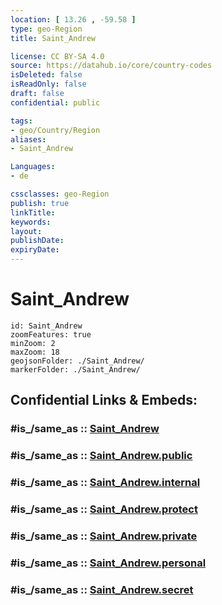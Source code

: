 ```yaml
---
location: [ 13.26 , -59.58 ] 
type: geo-Region
title: Saint_Andrew

license: CC BY-SA 4.0
source: https://datahub.io/core/country-codes
isDeleted: false
isReadOnly: false
draft: false
confidential: public

tags:
- geo/Country/Region
aliases:
- Saint_Andrew

Languages:
- de

cssclasses: geo-Region
publish: true
linkTitle: 
keywords: 
layout: 
publishDate: 
expiryDate: 
---
```


# Saint_Andrew

```leaflet
id: Saint_Andrew
zoomFeatures: true 
minZoom: 2 
maxZoom: 18
geojsonFolder: ./Saint_Andrew/
markerFolder: ./Saint_Andrew/
```


## Confidential Links & Embeds: 

### #is_/same_as :: [Saint_Andrew](/_Standards/Earth/Continent/America~Caribbean/Barbados/Provinces~Barbados/Saint_Andrew.md) 

### #is_/same_as :: [Saint_Andrew.public](/_public/Earth/Continent/America~Caribbean/Barbados/Provinces~Barbados/Saint_Andrew.public.md) 

### #is_/same_as :: [Saint_Andrew.internal](/_internal/Earth/Continent/America~Caribbean/Barbados/Provinces~Barbados/Saint_Andrew.internal.md) 

### #is_/same_as :: [Saint_Andrew.protect](/_protect/Earth/Continent/America~Caribbean/Barbados/Provinces~Barbados/Saint_Andrew.protect.md) 

### #is_/same_as :: [Saint_Andrew.private](/_private/Earth/Continent/America~Caribbean/Barbados/Provinces~Barbados/Saint_Andrew.private.md) 

### #is_/same_as :: [Saint_Andrew.personal](/_personal/Earth/Continent/America~Caribbean/Barbados/Provinces~Barbados/Saint_Andrew.personal.md) 

### #is_/same_as :: [Saint_Andrew.secret](/_secret/Earth/Continent/America~Caribbean/Barbados/Provinces~Barbados/Saint_Andrew.secret.md)

